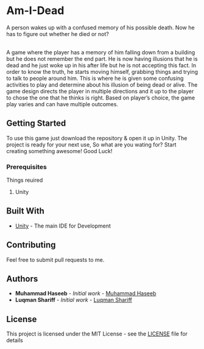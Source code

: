 # Am-I-Dead
A person wakes up with a confused memory of his possible death. Now he has to figure out whether he died or not?

<br>
A game where the player has a memory of him falling down from a building but he does not remember the end part. He is now having illusions that he is dead and he just woke up in his after life but he is not accepting this fact.
In order to know the truth, he starts moving himself, grabbing things and trying to talk to people around him.
This is where he is given some confusing activities to play and determine about his illusion of being dead or alive.
The game design directs the player in multiple directions and it up to the player to chose the one that he thinks is right. Based on player’s choice, the game play varies and can have multiple outcomes.

<br>

## Getting Started

To use this game just download the repository & open it up in Unity. The project is ready for your next use, So what are 
you wating for? Start creating something awesome! Good Luck!

### Prerequisites

Things reuired<br>
1. Unity


## Built With

* [Unity](https://unity3d.com/) - The main IDE for Development

## Contributing

Feel free to submit pull requests to me.


## Authors

* **Muhammad Haseeb** - *Initial work* - [Muhammad Haseeb](https://github.com/iam-mhaseeb)
* **Luqman Shariff** - *Initial work* - [Luqman Shariff](https://github.com/iluqmansharif)



## License

This project is licensed under the MIT License - see the [LICENSE](LICENSE) file for details

